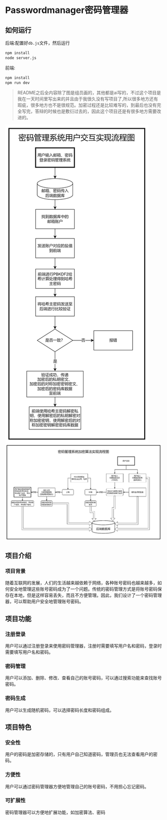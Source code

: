 # Passwordmanager密码管理器
## 如何运行

后端:配置好`db.js`文件，然后运行
```
npm install
node server.js
```
前端:
```
npm install
npm run dev
```
>README之后全内容除了图是组员画的，其他都是ai写的，不过这个项目是我在一天时间里写出来的并且由于我很久没有写项目了,所以很多地方还有瑕疵，很多地方也不是很规范。加密过程还是比较难写的，到最后也没有完全写完，答辩的时候也是敷衍过去的，因此这个项目还是有很多地方需要改进的。


![注册](./picture/s.png)
![](./picture/f.png)

## 项目介绍
### 项目背景
随着互联网的发展，人们的生活越来越依赖于网络，各种账号密码也越来越多，如何安全地管理这些账号密码成为了一个问题。传统的密码管理方式是将账号密码保存在本地，但是这样容易丢失，而且不方便管理。因此，我们设计了一个密码管理器，可以帮助用户安全地管理账号密码。
## 项目功能
### 注册登录
用户可以通过注册登录来使用密码管理器，注册时需要填写用户名和密码，登录时需要填写用户名和密码。
### 密码管理
用户可以添加、删除、修改、查看自己的账号密码，可以通过搜索功能来查找账号密码。
### 密码生成
用户可以生成随机密码，可以选择密码长度和密码组成。

## 项目特色
### 安全性
用户的密码是加密存储的，只有用户自己知道密码，管理员也无法查看用户的密码。
### 方便性
用户可以通过密码管理器方便地管理自己的账号密码，不用担心忘记密码。
### 可扩展性
密码管理器可以方便地扩展功能，如加密算法、密码



